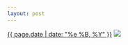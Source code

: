 ```yaml
---
layout: post
---
```


<p>
  <time><a href="/84">{{ page.date | date: "%e %B, %Y" }}</a></time>
  <a href="/84"><img src="{{ site.assets_url }}/84.jpg"/></a>
</p>
